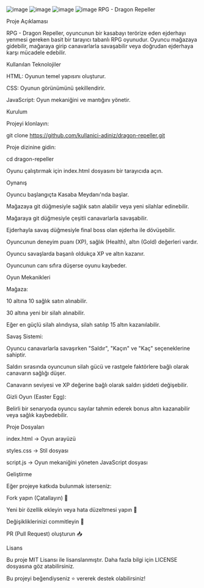 ![image](https://github.com/user-attachments/assets/b116d9a0-77ec-4dac-b4a0-534227dd9666)
![image](https://github.com/user-attachments/assets/6bf441e2-072f-4bdf-86fa-cff4c32559c9)
![image](https://github.com/user-attachments/assets/dbed140e-cf1c-47d0-898d-020f56bff79e)
![image](https://github.com/user-attachments/assets/c92b4959-6ca9-4187-8803-14384ff6ed73)
RPG - Dragon Repeller

Proje Açıklaması

RPG - Dragon Repeller, oyuncunun bir kasabayı terörize eden ejderhayı yenmesi gereken basit bir tarayıcı tabanlı RPG oyunudur. Oyuncu mağazaya gidebilir, mağaraya girip canavarlarla savaşabilir veya doğrudan ejderhaya karşı mücadele edebilir.

Kullanılan Teknolojiler

HTML: Oyunun temel yapısını oluşturur.

CSS: Oyunun görünümünü şekillendirir.

JavaScript: Oyun mekaniğini ve mantığını yönetir.

Kurulum

Projeyi klonlayın:

git clone https://github.com/kullanici-adiniz/dragon-repeller.git

Proje dizinine gidin:

cd dragon-repeller

Oyunu çalıştırmak için index.html dosyasını bir tarayıcıda açın.

Oynanış

Oyuncu başlangıçta Kasaba Meydanı'nda başlar.

Mağazaya git düğmesiyle sağlık satın alabilir veya yeni silahlar edinebilir.

Mağaraya git düğmesiyle çeşitli canavarlarla savaşabilir.

Ejderhayla savaş düğmesiyle final boss olan ejderha ile dövüşebilir.

Oyuncunun deneyim puanı (XP), sağlık (Health), altın (Gold) değerleri vardır.

Oyuncu savaşlarda başarılı oldukça XP ve altın kazanır.

Oyuncunun canı sıfıra düşerse oyunu kaybeder.

Oyun Mekanikleri

Mağaza:

10 altına 10 sağlık satın alınabilir.

30 altına yeni bir silah alınabilir.

Eğer en güçlü silah alındıysa, silah satılıp 15 altın kazanılabilir.

Savaş Sistemi:

Oyuncu canavarlarla savaşırken "Saldır", "Kaçın" ve "Kaç" seçeneklerine sahiptir.

Saldırı sırasında oyuncunun silah gücü ve rastgele faktörlere bağlı olarak canavarın sağlığı düşer.

Canavarın seviyesi ve XP değerine bağlı olarak saldırı şiddeti değişebilir.

Gizli Oyun (Easter Egg):

Belirli bir senaryoda oyuncu sayılar tahmin ederek bonus altın kazanabilir veya sağlık kaybedebilir.

Proje Dosyaları

index.html → Oyun arayüzü

styles.css → Stil dosyası

script.js → Oyun mekaniğini yöneten JavaScript dosyası

Geliştirme

Eğer projeye katkıda bulunmak isterseniz:

Fork yapın (Çatallayın) 🚀

Yeni bir özellik ekleyin veya hata düzeltmesi yapın 🔧

Değişikliklerinizi commitleyin 📌

PR (Pull Request) oluşturun 📥

Lisans

Bu proje MIT Lisansı ile lisanslanmıştır. Daha fazla bilgi için LICENSE dosyasına göz atabilirsiniz.

Bu projeyi beğendiyseniz ⭐ vererek destek olabilirsiniz!

